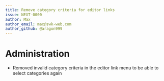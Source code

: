 ```yaml
---
title: Remove category criteria for editor links
issue: NEXT-0000
author: Max
author_email: max@swk-web.com
author_github: @aragon999
---
```

# Administration
* Removed invalid category criteria in the editor link menu to be able to select categories again
